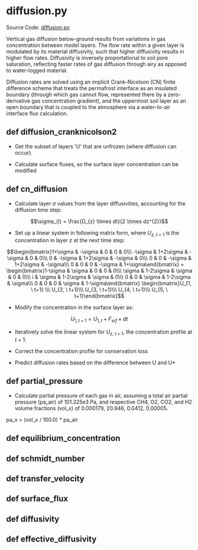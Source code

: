# diffusion.py

Source Code:
[diffusion.py](https://github.com/jeremyaemmett/VU-MALM/blob/main/diffusion.py)

Vertical gas diffusion below-ground results from variations in gas concentration between model layers. The flow rate within a given layer is modulated by its material diffusivity, such that higher diffusivity results in higher flow rates. Diffusivity is inversely proportational to soil pore saturation, reflecting faster rates of gas diffusion through airy as opposed to water-logged material.

 Diffusion rates are solved using an implicit Crank-Nicolson (CN) finite difference scheme that treats the permafrost interface as an insulated boundary (through which gas cannot flow, represented there by a zero-derivative gas concentration gradient), and the uppermost soil layer as an open boundary that is coupled to the atmosphere via a water-to-air interface flux calculation.

## def diffusion_cranknicolson2

  - Get the subset of layers 'U' that are unfrozen (where diffusion can occur).

  - Calculate surface fluxes, so the surface layer concentration can be modified

## def cn_diffusion

  - Calculate layer $\sigma$ values from the layer diffusivities, accounting for the diffusion time step:

```math
\sigma_{l} = \frac{D_{z} \times dt}{2 \times dz^{2}}
```
      
- Set up a linear system in following matrix form, where $U_{z, \ t+1}$ is the concentration in layer $z$ at the next time step:

$$\begin{bmatrix}1+\sigma & -\sigma & 0 & 0 & 0\\\ -\sigma & 1+2\sigma & -\sigma & 0 & 0\\\ 0 & -\sigma & 1+2\sigma & -\sigma & 0\\\ 0 & 0 & -\sigma & 1+2\sigma & -\sigma\\\ 0 & 0 & 0 & -\sigma & 1+\sigma\end{bmatrix} = \begin{bmatrix}1-\sigma & \sigma & 0 & 0 & 0\\\ \sigma & 1-2\sigma & \sigma & 0 & 0\\\ i & \sigma & 1-2\sigma & \sigma & 0\\\ 0 & 0 & \sigma & 1-2\sigma & \sigma\\\ 0 & 0 & 0 & \sigma & 1-\sigma\end{bmatrix} \begin{bmatrix}U_{1, \ t+1} \\\ U_{2, \ t+1}\\\ U_{3, \ t+1}\\\ U_{4, \ t+1}\\\ U_{5, \ t+1}\end{bmatrix}$$ 

- Modify the concentration in the surface layer as:
```math
U_{1, t+1} = U_{1, t} + F_{srf} \times dt
```
   
- Iteratively solve the linear system for $U_{z, \ t+1}$, the concentration profile at $t+1$.
   
- Correct the concentration profile for conservation loss

- Predict diffusion rates based on the difference between U and U*

## def partial_pressure

  - Calculate partial pressure of each gas in air, assuming a total air partial pressure (pa_air) of 101.325e3 Pa, and respective CH4, O2, CO2, and H2 volume fractions (vol_x) of 0.000179, 20.946, 0.0412, 0.00005.

pa_x = (vol_x / 100.0) * pa_air

## def equilibrium_concentration

## def schmidt_number

## def transfer_velocity

## def surface_flux

## def diffusivity

## def effective_diffusivity
   

